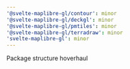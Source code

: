 ```yaml
---
'@svelte-maplibre-gl/contour': minor
'@svelte-maplibre-gl/deckgl': minor
'@svelte-maplibre-gl/pmtiles': minor
'@svelte-maplibre-gl/terradraw': minor
'svelte-maplibre-gl': minor
---
```


Package structure hoverhaul
